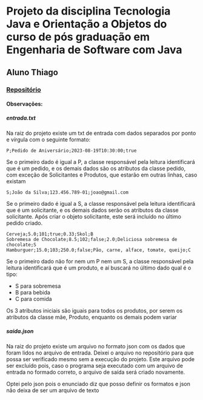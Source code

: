 # Projeto da disciplina Tecnologia Java e Orientação a Objetos do curso de pós graduação em Engenharia de Software com Java

## Aluno Thiago 

### [Repositório](https://github.com/thiagomneves/tjoo)

#### Observações:

##### entrada.txt
Na raiz do projeto existe um txt de entrada com dados separados por ponto e vírgula com o seguinte formato: 

```
P;Pedido de Aniversário;2023-08-19T10:30:00;true
```

Se o primeiro dado é igual a P, a classe responsável pela leitura identificará que é um pedido, e os demais dados são os atributos da classe pedido, com exceção de Solicitantes e Produtos, que estarão em outras linhas, caso existam  

```
S;João da Silva;123.456.789-01;joao@gmail.com
```

Se o primeiro dado é igual a S, a classe responsável pela leitura identificará que é um solicitante, e os demais dados serão os atributos da classe solicitante. Após criar o objeto solicitante, este será incluído no último pedido criado.

```
Cerveja;5.0;101;true;0.33;Skol;B
Sobremesa de Chocolate;8.5;102;false;2.0;Deliciosa sobremesa de chocolate;S
Hamburguer;15.0;103;250.0;false;Pão, carne, alface, tomate, queijo;C
```
Se o primeiro dado não for nem um P nem um S, a classe responsável pela leitura identificará que é um produto, e aí buscará no último dado qual é o tipo:

 - S para sobremesa
 - B para bebida
 - C para comida

Os 3 atributos iniciais são iguais para todos os produtos, por serem os atributos da classe mãe, Produto, enquanto os demais podem variar

##### saida.json
Na raiz do projeto existe um arquivo no formato json com os dados que foram lidos no arquivo de entrada. Deixei o arquivo no repositório para que possa ser verificado mesmo sem a execução do projeto. Este arquivo pode ser excluído pois, caso o programa seja executado com um arquivo de entrada no formado correto, o arquivo de saída será criado novamente.

Optei pelo json pois o enunciado diz que posso definir os formatos e json não deixa de ser um arquivo de texto